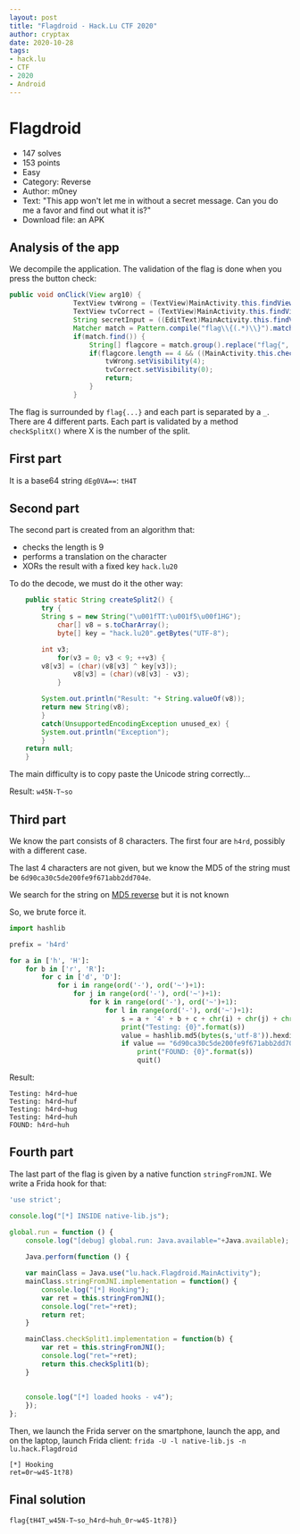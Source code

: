 ```yaml
---
layout: post
title: "Flagdroid - Hack.Lu CTF 2020"
author: cryptax
date: 2020-10-28
tags:
- hack.lu
- CTF
- 2020
- Android
---
```



# Flagdroid

- 147 solves
- 153 points
- Easy
- Category: Reverse
- Author: m0ney
- Text: "This app won't let me in without a secret message. Can you do me a favor and find out what it is?"
- Download file: an APK



## Analysis of the app


We decompile the application. The validation of the flag is done when you press the button check:

```java
public void onClick(View arg10) {
                TextView tvWrong = (TextView)MainActivity.this.findViewById(0x7F0700EC);  // id:textViewWrong
                TextView tvCorrect = (TextView)MainActivity.this.findViewById(0x7F0700EB);  // id:textViewCorrect
                String secretInput = ((EditText)MainActivity.this.findViewById(0x7F0700C4)).getText().toString();  // id:secretInput
                Matcher match = Pattern.compile("flag\\{(.*)\\}").matcher(secretInput);
                if(match.find()) {
                    String[] flagcore = match.group().replace("flag{", "").replace("}", "").split("_");
                    if(flagcore.length == 4 && ((MainActivity.this.checkSplit1(flagcore[0])) && (MainActivity.this.checkSplit2(flagcore[1])) && (MainActivity.this.checkSplit3(flagcore[2])) && (MainActivity.this.checkSplit4(flagcore[3])))) {
                        tvWrong.setVisibility(4);
                        tvCorrect.setVisibility(0);
                        return;
                    }
                }
```

The flag is surrounded by `flag{...}` and each part is separated by a `_`. There are 4 different parts. Each part is validated by a method `checkSplitX()` where X is the number of the split.

## First part

It is a base64 string `dEg0VA==`: `tH4T`

## Second part

The second part is created from an algorithm that:

- checks the length is 9
- performs a translation on the character
- XORs the result with a fixed key `hack.lu20`

To do the decode, we must do it the other way:

```java
    public static String createSplit2() {
        try {
	    String s = new String("\u001fTT:\u001f5\u00f1HG");
            char[] v8 = s.toCharArray();
            byte[] key = "hack.lu20".getBytes("UTF-8");

	    int v3;
            for(v3 = 0; v3 < 9; ++v3) {
		v8[v3] = (char)(v8[v3] ^ key[v3]);
                v8[v3] = (char)(v8[v3] - v3);
            }

	    System.out.println("Result: "+ String.valueOf(v8));
	    return new String(v8);
        }
        catch(UnsupportedEncodingException unused_ex) {
	    System.out.println("Exception");
        }
	return null;
    }
```

The main difficulty is to copy paste the Unicode string correctly...

Result: `w45N-T~so`

## Third part

We know the part consists of 8 characters. The first four are `h4rd`, possibly with a different case.

The last 4 characters are not given, but we know the MD5 of the string must be `6d90ca30c5de200fe9f671abb2dd704e`.

We search for the string on [MD5 reverse](https://md5.gromweb.com/?md5=6d90ca30c5de200fe9f671abb2dd704e) but it is not known

So, we brute force it.

```python
import hashlib

prefix = 'h4rd'

for a in ['h', 'H']:
    for b in ['r', 'R']:
        for c in ['d', 'D']:
            for i in range(ord('-'), ord('~')+1):
                for j in range(ord('-'), ord('~')+1):
                    for k in range(ord('-'), ord('~')+1):
                        for l in range(ord('-'), ord('~')+1):
                            s = a + '4' + b + c + chr(i) + chr(j) + chr(k) + chr(l)
                            print("Testing: {0}".format(s))
                            value = hashlib.md5(bytes(s,'utf-8')).hexdigest()
                            if value == "6d90ca30c5de200fe9f671abb2dd704e":
                                print("FOUND: {0}".format(s))
                                quit()
```


Result:

```
Testing: h4rd~hue
Testing: h4rd~huf
Testing: h4rd~hug
Testing: h4rd~huh
FOUND: h4rd~huh
```

## Fourth part

The last part of the flag is given by a native function `stringFromJNI`.
We write a Frida hook for that:

```javascript
'use strict';

console.log("[*] INSIDE native-lib.js");

global.run = function () {
    console.log("[debug] global.run: Java.available="+Java.available);
    
    Java.perform(function () {

	var mainClass = Java.use("lu.hack.Flagdroid.MainActivity");
	mainClass.stringFromJNI.implementation = function() {
	    console.log("[*] Hooking");
	    var ret = this.stringFromJNI();
	    console.log("ret="+ret);
	    return ret;
	}

	mainClass.checkSplit1.implementation = function(b) {
	    var ret = this.stringFromJNI();
	    console.log("ret="+ret);
	    return this.checkSplit1(b);
	}
	    
	
	console.log("[*] loaded hooks - v4");
    });
};
```

Then, we launch the Frida server on the smartphone, launch the app, and on the laptop, launch Frida client: `frida -U -l native-lib.js -n lu.hack.Flagdroid`

```
[*] Hooking
ret=0r~w4S-1t?8)
```

## Final solution

`flag{tH4T_w45N-T~so_h4rd~huh_0r~w4S-1t?8)}`
